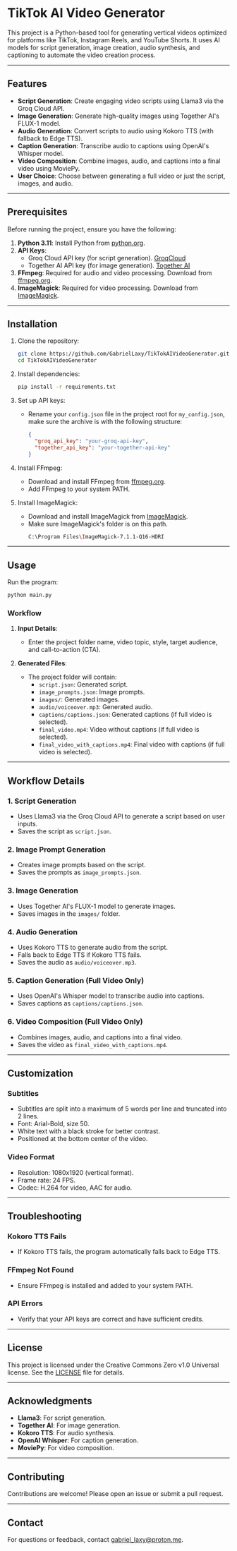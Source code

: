 # TikTok AI Video Generator

This project is a Python-based tool for generating vertical videos optimized for platforms like TikTok, Instagram Reels, and YouTube Shorts. It uses AI models for script generation, image creation, audio synthesis, and captioning to automate the video creation process.

---

## Features

- **Script Generation**: Create engaging video scripts using Llama3 via the Groq Cloud API.
- **Image Generation**: Generate high-quality images using Together AI's FLUX-1 model.
- **Audio Generation**: Convert scripts to audio using Kokoro TTS (with fallback to Edge TTS).
- **Caption Generation**: Transcribe audio to captions using OpenAI's Whisper model.
- **Video Composition**: Combine images, audio, and captions into a final video using MoviePy.
- **User Choice**: Choose between generating a full video or just the script, images, and audio.

---

## Prerequisites

Before running the project, ensure you have the following:

1. **Python 3.11**: Install Python from [python.org](https://www.python.org/downloads/release/python-3110/).
2. **API Keys**:
   - Groq Cloud API key (for script generation).
     [GroqCloud](https://console.groq.com/login)
   - Together AI API key (for image generation).
     [Together AI](https://www.together.ai/)
3. **FFmpeg**: Required for audio and video processing. Download from [ffmpeg.org](https://ffmpeg.org/).
4. **ImageMagick**: Required for video processing. Download from [ImageMagick](https://imagemagick.org/script/download.php).

---

## Installation

1. Clone the repository:
   ```bash
   git clone https://github.com/GabrielLaxy/TikTokAIVideoGenerator.git
   cd TikTokAIVideoGenerator
   ```

2. Install dependencies:
   ```bash
   pip install -r requirements.txt
   ```

3. Set up API keys:
   - Rename your  `config.json` file in the project root for `my_config.json`, make sure the archive is with the following structure:
     ```json
     {
       "groq_api_key": "your-groq-api-key",
       "together_api_key": "your-together-api-key"
     }
     ```

4. Install FFmpeg:
   - Download and install FFmpeg from [ffmpeg.org](https://ffmpeg.org/).
   - Add FFmpeg to your system PATH.

5. Install ImageMagick:
   - Download and install ImageMagick from [ImageMagick](https://imagemagick.org/script/download.php).
   - Make sure ImageMagick's folder is on this path.
     ```bash
     C:\Program Files\ImageMagick-7.1.1-Q16-HDRI
     ```

---

## Usage

Run the program:
```bash
python main.py
```

### Workflow

1. **Input Details**:
   - Enter the project folder name, video topic, style, target audience, and call-to-action (CTA).

2. **Generated Files**:
   - The project folder will contain:
     - `script.json`: Generated script.
     - `image_prompts.json`: Image prompts.
     - `images/`: Generated images.
     - `audio/voiceover.mp3`: Generated audio.
     - `captions/captions.json`: Generated captions (if full video is selected).
     - `final_video.mp4`: Video without captions (if full video is selected).
     - `final_video_with_captions.mp4`: Final video with captions (if full video is selected).

---

## Workflow Details

### 1. Script Generation
- Uses Llama3 via the Groq Cloud API to generate a script based on user inputs.
- Saves the script as `script.json`.

### 2. Image Prompt Generation
- Creates image prompts based on the script.
- Saves the prompts as `image_prompts.json`.

### 3. Image Generation
- Uses Together AI's FLUX-1 model to generate images.
- Saves images in the `images/` folder.

### 4. Audio Generation
- Uses Kokoro TTS to generate audio from the script.
- Falls back to Edge TTS if Kokoro TTS fails.
- Saves the audio as `audio/voiceover.mp3`.

### 5. Caption Generation (Full Video Only)
- Uses OpenAI's Whisper model to transcribe audio into captions.
- Saves captions as `captions/captions.json`.

### 6. Video Composition (Full Video Only)
- Combines images, audio, and captions into a final video.
- Saves the video as `final_video_with_captions.mp4`.

---

## Customization

### Subtitles
- Subtitles are split into a maximum of 5 words per line and truncated into 2 lines.
- Font: Arial-Bold, size 50.
- White text with a black stroke for better contrast.
- Positioned at the bottom center of the video.

### Video Format
- Resolution: 1080x1920 (vertical format).
- Frame rate: 24 FPS.
- Codec: H.264 for video, AAC for audio.

---

## Troubleshooting

### Kokoro TTS Fails
- If Kokoro TTS fails, the program automatically falls back to Edge TTS.

### FFmpeg Not Found
- Ensure FFmpeg is installed and added to your system PATH.

### API Errors
- Verify that your API keys are correct and have sufficient credits.

---

## License

This project is licensed under the Creative Commons Zero v1.0 Universal license. See the [LICENSE](LICENSE) file for details.

---

## Acknowledgments

- **Llama3**: For script generation.
- **Together AI**: For image generation.
- **Kokoro TTS**: For audio synthesis.
- **OpenAI Whisper**: For caption generation.
- **MoviePy**: For video composition.

---

## Contributing

Contributions are welcome! Please open an issue or submit a pull request.

---

## Contact

For questions or feedback, contact [gabriel_laxy@proton.me](mailto:gabriel_laxy@proton.me).
